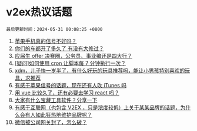 # v2ex热议话题

`最后更新时间：2024-05-31 00:08:25 +0800`

1. [苹果手机真的信号不好吗？](https://www.v2ex.com/t/1045238)
1. [你们的车都开了多久了 有没有大修过？](https://www.v2ex.com/t/1045265)
1. [应届生 offer 决赛圈，公务员、事业编还是四大行？](https://www.v2ex.com/t/1045253)
1. [[疑问]如何使用 cron 让脚本每 7 分钟执行一次？](https://www.v2ex.com/t/1045433)
1. [xdm，儿子快一岁半了，有什么好玩的玩具推荐吗，能让小男孩特别喜欢的玩具，求推荐](https://www.v2ex.com/t/1045297)
1. [有感于苹果信号的话题，现在还有人吹 iTunes 吗](https://www.v2ex.com/t/1045251)
1. [用 vue 比较久了，还有必要去学习 react 吗？](https://www.v2ex.com/t/1045352)
1. [大家有什么宝藏工具软件？分享一下](https://www.v2ex.com/t/1045247)
1. [有感于互联网（也包含 V2EX ，只是浓度较低）上关于某某品牌的话题，为什么会有人如此狂热地维护品牌呢？](https://www.v2ex.com/t/1045314)
1. [微信被公司网关封了，怎么破？](https://www.v2ex.com/t/1045228)

